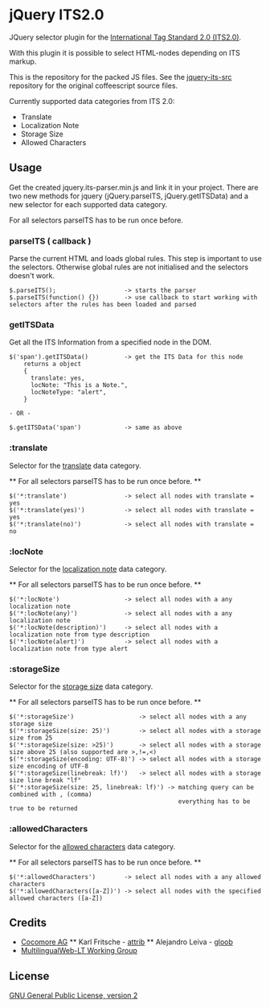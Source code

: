 jQuery ITS2.0
=============

JQuery selector plugin for the [International Tag Standard 2.0 (ITS2.0)](http://www.w3.org/TR/its20/).

With this plugin it is possible to select HTML-nodes depending on ITS markup.

This is the repository for the packed JS files.
See the [jquery-its-src](https://github.com/attrib/jquery-its2-src) repository for the original coffeescript source files.

Currently supported data categories from ITS 2.0:
* Translate
* Localization Note
* Storage Size
* Allowed Characters

Usage
-----

Get the created jquery.its-parser.min.js and link it in your project.
There are two new methods for jquery (jQuery.parseITS, jQuery.getITSData) and a new selector for each supported data category.

For all selectors parseITS has to be run once before.

### parseITS ( callback ) ###

Parse the current HTML and loads global rules. This step is important to use the selectors.
Otherwise global rules are not initialised and the selectors doesn't work.

```
$.parseITS();                   -> starts the parser
$.parseITS(function() {})       -> use callback to start working with selectors after the rules has been loaded and parsed
```

### getITSData ###

Get all the ITS Information from a specified node in the DOM.

```
$('span').getITSData()          -> get the ITS Data for this node
    returns a object
    {
      translate: yes,
      locNote: "This is a Note.",
      locNoteType: "alert",
    }

- OR -

$.getITSData('span')            -> same as above
```

### :translate ###

Selector for the [translate](http://www.w3.org/TR/its20/#trans-datacat) data category.

** For all selectors parseITS has to be run once before. **

```
$('*:translate')                -> select all nodes with translate = yes
$('*:translate(yes)')           -> select all nodes with translate = yes
$('*:translate(no)')            -> select all nodes with translate = no
```

### :locNote ###

Selector for the [localization note](http://www.w3.org/TR/its20/#locNote-datacat) data category.

** For all selectors parseITS has to be run once before. **

```
$('*:locNote')                  -> select all nodes with a any localization note
$('*:locNote(any)')             -> select all nodes with a any localization note
$('*:locNote(description)')     -> select all nodes with a localization note from type description
$('*:locNote(alert)')           -> select all nodes with a localization note from type alert
```

### :storageSize ###

Selector for the [storage size](http://www.w3.org/TR/its20/#storagesize) data category.

** For all selectors parseITS has to be run once before. **

```
$('*:storageSize')                  -> select all nodes with a any storage size
$('*:storageSize(size: 25)')        -> select all nodes with a storage size from 25
$('*:storageSize(size: >25)')       -> select all nodes with a storage size above 25 (also supported are >,!=,<)
$('*:storageSize(encoding: UTF-8)') -> select all nodes with a storage size encoding of UTF-8
$('*:storageSize(linebreak: lf)')   -> select all nodes with a storage size line break "lf"
$('*:storageSize(size: 25, linebreak: lf)') -> matching query can be combined with , (comma)
                                               everything has to be true to be returned
```

### :allowedCharacters ###

Selector for the [allowed characters](http://www.w3.org/TR/its20/#allowedchars) data category.

** For all selectors parseITS has to be run once before. **

```
$('*:allowedCharacters')        -> select all nodes with a any allowed characters
$('*:allowedCharacters([a-Z])') -> select all nodes with the specified allowed characters ([a-Z])
```

Credits
-------

* [Cocomore AG](http://www.cocomore.com)
** Karl Fritsche - [attrib](http://drupal.org/user/619702)
** Alejandro Leiva - [gloob](http://drupal.org/user/1866660)
* [MultilingualWeb-LT Working Group](http://www.w3.org/International/multilingualweb/lt/)

License
-------

[GNU General Public License, version 2](http://www.gnu.org/licenses/old-licenses/gpl-2.0.html)
